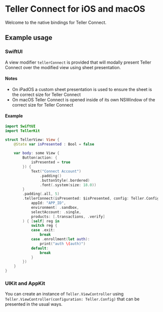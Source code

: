 # Teller Connect for iOS and macOS

Welcome to the native bindings for Teller Connect.

## Example usage

### SwiftUI

A view modifier `tellerConnect` is provided that will modally present Teller Connect over the modified view using sheet presentation. 

#### Notes

- On iPadOS a custom sheet presentation is used to ensure the sheet is the correct size for Teller Connect
- On macOS Teller Connect is opened inside of its own NSWindow of the correct size for Teller Connect

#### Example

```swift
import SwiftUI
import TellerKit

struct TellerView: View {
    @State var isPresented : Bool = false
    
    var body: some View {
    	Button(action: {
            isPresented = true
        }) {
            Text("Connect Account")
                .padding()
                .buttonStyle(.bordered)
                .font(.system(size: 18.0))
        }
        .padding(.all, 5)
        .tellerConnect(isPresented: $isPresented, config: Teller.Config(
            appId: "APP_ID",
            environment: .sandbox,
            selectAccount: .single,
            products: [.transactions, .verify]
        ) { [self] reg in
            switch reg {
            case .exit:
                break
            case .enrollment(let auth):
                print("auth \(auth)")
            default:
                break
            }
        })
    }
}
```

### UIKit and AppKit

You can create an instance of `Teller.ViewController` using `Teller.ViewController(configuration: Teller.Config)` that can be presented in the usual ways. 
